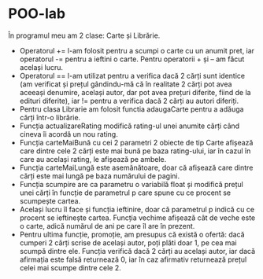 # POO-lab
În programul meu am 2 clase: Carte și Librărie. 
* Operatorul += l-am folosit pentru a scumpi o carte cu un anumit pret, iar operatorul -= pentru a ieftini o carte. Pentru operatorii + și – am făcut același lucru.<br/>
* Operatorul == l-am utilizat pentru a verifica dacă 2 cărți sunt identice (am verificat și prețul gândindu-mă că în realitate 2 cărți pot avea aceeași denumire, același autor, dar pot avea prețuri diferite, fiind de la edituri diferite), iar != pentru a verifica dacă 2 cărți au autori diferiți. <br/>
* Pentru clasa Librarie am folosit functia adaugaCarte pentru a adăuga cărți într-o librărie.<br/>
* Funcția actualizareRating modifică rating-ul unei anumite cărți când cineva îi acordă un nou rating. <br/>
* Funcția carteMaiBună cu cei 2 parametri 2 obiecte de tip Carte afișează care dintre cele 2 cărți este mai bună pe baza rating-ului, iar în cazul în care au același rating, le afișează pe ambele. <br/>
* Funcția carteMaiLungă este asemănătoare, doar că afișează care dintre cărți este mai lungă pe baza numărului de pagini.<br/>
* Funcția scumpire are ca parametru o variabilă float și modifică prețul unei cărți în funcție de parametrul p care spune cu ce procent se scumpește cartea.<br/>
* Același lucru îl face și funcția ieftinire, doar că parametrul p indică cu ce procent se ieftinește cartea. Funcția vechime afișează cât de veche este o carte, adică numărul de ani pe care îl are în prezent. <br/>
* Pentru ultima funcție, promoție, am presupus că există o ofertă: dacă cumperi 2 cărți scrise de același autor, poți plăti doar 1, pe cea mai scumpă dintre ele. Funcția verifică dacă 2 cărți au același autor, iar dacă afirmația este falsă returnează 0, iar în caz afirmativ returnează prețul celei mai scumpe dintre cele 2.
